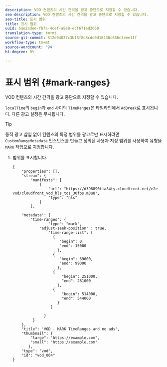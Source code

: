 ```yaml
---
description: VOD 컨텐츠의 시간 간격을 광고 중단으로 지정할 수 있습니다.
seo-description: VOD 컨텐츠의 시간 간격을 광고 중단으로 지정할 수 있습니다.
seo-title: 표시 범위
title: 표시 범위
uuid: 6ae2adee-fb7a-4cef-a8e8-ecf671ed3660
translation-type: tm+mt
source-git-commit: 812d04037c3b18f8d8cdd0d18430c686c3eee1ff
workflow-type: tm+mt
source-wordcount: '94'
ht-degree: 0%

---
```



# 표시 범위 {#mark-ranges}

VOD 컨텐츠의 시간 간격을 광고 중단으로 지정할 수 있습니다.

`localTime`의 `begin`과 `end` 사이의 `TimeRanges`은 타임라인에서 `AdBreak`로 표시됩니다. 다른 광고 설정은 무시됩니다.

>[!TIP]
>
>동적 광고 삽입 없이 컨텐츠의 특정 범위를 광고로만 표시하려면 `CustomRangeMetadata` 인스턴스를 만들고 정의된 사용자 지정 범위를 사용하여 유형을 `MARK` 작업으로 지정합니다.

1. 범위를 표시합니다.

   ```
   {   
       "properties": [],
       "stream": {
           "manifests": [
               {
                   "url": "https://d398890tia84ty.cloudfront.net/e2e-vod/cloudfront_vod_hls_tos_30fps.m3u8",
                   "type": "hls"
               }
           ],
   
       "metadata": {
           "time-ranges": {
                   "type": "mark",
               "adjust-seek-position" : true,   
                   "time-range-list": [
                     {
                        "begin": 0,
                        "end": 15000
                       },
                     {
                        "begin": 69000,
                        "end": 99000
                       },
                     {
                         "begin": 251000,
                         "end": 281000
                       },
                     {
                         "begin": 514000,
                         "end": 544000
                       }
                    ]
   
                 }
            }           
       },   
       "title": "VOD - MARK TimeRanges and no ads",
       "thumbnail": {
           "large": "https://example.com",
           "small": "https://example.com"
          },
       "type": "vod",
       "id": "vod_004"
   }
   ```

